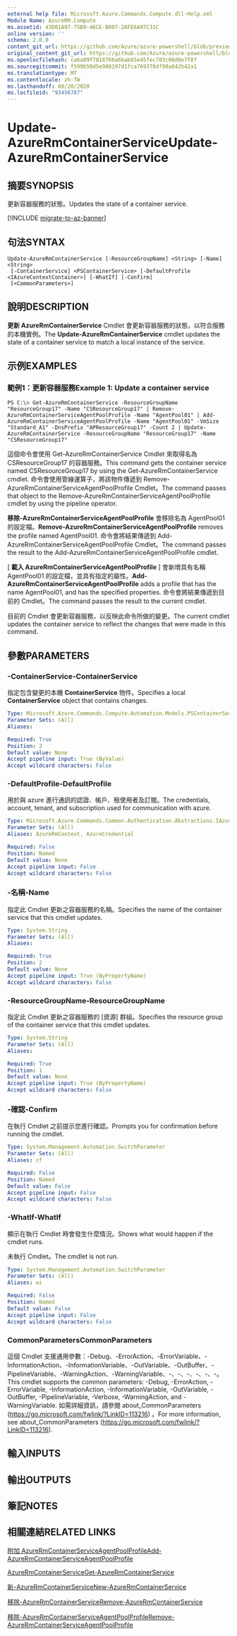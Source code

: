 ```yaml
---
external help file: Microsoft.Azure.Commands.Compute.dll-Help.xml
Module Name: AzureRM.Compute
ms.assetid: 43D01A97-75B9-46CE-B007-26FE6A97C31C
online version: ''
schema: 2.0.0
content_git_url: https://github.com/Azure/azure-powershell/blob/preview/src/ResourceManager/Compute/Stack/Commands.Compute/help/Update-AzureRmContainerService.md
original_content_git_url: https://github.com/Azure/azure-powershell/blob/preview/src/ResourceManager/Compute/Stack/Commands.Compute/help/Update-AzureRmContainerService.md
ms.openlocfilehash: ca6a89f7818760a6bab65e45fec703c00d8e7f8f
ms.sourcegitcommit: f599b50d5e980197d1fca769378df90a842b42a1
ms.translationtype: MT
ms.contentlocale: zh-TW
ms.lasthandoff: 08/20/2020
ms.locfileid: "93456787"
---
```

# <span data-ttu-id="ce761-101">Update-AzureRmContainerService</span><span class="sxs-lookup"><span data-stu-id="ce761-101">Update-AzureRmContainerService</span></span>

## <span data-ttu-id="ce761-102">摘要</span><span class="sxs-lookup"><span data-stu-id="ce761-102">SYNOPSIS</span></span>
<span data-ttu-id="ce761-103">更新容器服務的狀態。</span><span class="sxs-lookup"><span data-stu-id="ce761-103">Updates the state of a container service.</span></span>

[!INCLUDE [migrate-to-az-banner](../../includes/migrate-to-az-banner.md)]

## <span data-ttu-id="ce761-104">句法</span><span class="sxs-lookup"><span data-stu-id="ce761-104">SYNTAX</span></span>

```
Update-AzureRmContainerService [-ResourceGroupName] <String> [-Name] <String>
 [-ContainerService] <PSContainerService> [-DefaultProfile <IAzureContextContainer>] [-WhatIf] [-Confirm]
 [<CommonParameters>]
```

## <span data-ttu-id="ce761-105">說明</span><span class="sxs-lookup"><span data-stu-id="ce761-105">DESCRIPTION</span></span>
<span data-ttu-id="ce761-106">**更新 AzureRmContainerService** Cmdlet 會更新容器服務的狀態，以符合服務的本機實例。</span><span class="sxs-lookup"><span data-stu-id="ce761-106">The **Update-AzureRmContainerService** cmdlet updates the state of a container service to match a local instance of the service.</span></span>

## <span data-ttu-id="ce761-107">示例</span><span class="sxs-lookup"><span data-stu-id="ce761-107">EXAMPLES</span></span>

### <span data-ttu-id="ce761-108">範例1：更新容器服務</span><span class="sxs-lookup"><span data-stu-id="ce761-108">Example 1: Update a container service</span></span>
```
PS C:\> Get-AzureRmContainerService -ResourceGroupName "ResourceGroup17" -Name "CSResourceGroup17" | Remove-AzureRmContainerServiceAgentPoolProfile -Name "AgentPool01" | Add-AzureRmContainerServiceAgentPoolProfile -Name "AgentPool01" -VmSize "Standard_A1" -DnsPrefix "APResourceGroup17" -Count 2 | Update-AzureRmContainerService -ResourceGroupName "ResourceGroup17" -Name "CSResourceGroup17"
```

<span data-ttu-id="ce761-109">這個命令會使用 Get-AzureRmContainerService Cmdlet 來取得名為 CSResourceGroup17 的容器服務。</span><span class="sxs-lookup"><span data-stu-id="ce761-109">This command gets the container service named CSResourceGroup17 by using the Get-AzureRmContainerService cmdlet.</span></span>
<span data-ttu-id="ce761-110">命令會使用管線運算子，將該物件傳遞到 Remove-AzureRmContainerServiceAgentPoolProfile Cmdlet。</span><span class="sxs-lookup"><span data-stu-id="ce761-110">The command passes that object to the Remove-AzureRmContainerServiceAgentPoolProfile cmdlet by using the pipeline operator.</span></span>

<span data-ttu-id="ce761-111">**移除-AzureRmContainerServiceAgentPoolProfile** 會移除名為 AgentPool01 的設定檔。</span><span class="sxs-lookup"><span data-stu-id="ce761-111">**Remove-AzureRmContainerServiceAgentPoolProfile** removes the profile named AgentPool01.</span></span>
<span data-ttu-id="ce761-112">命令會將結果傳遞到 Add-AzureRmContainerServiceAgentPoolProfile Cmdlet。</span><span class="sxs-lookup"><span data-stu-id="ce761-112">The command passes the result to the Add-AzureRmContainerServiceAgentPoolProfile cmdlet.</span></span>

<span data-ttu-id="ce761-113">[ **載入 AzureRmContainerServiceAgentPoolProfile** ] 會新增具有名稱 AgentPool01 的設定檔，並具有指定的屬性。</span><span class="sxs-lookup"><span data-stu-id="ce761-113">**Add-AzureRmContainerServiceAgentPoolProfile** adds a profile that has the name AgentPool01, and has the specified properties.</span></span>
<span data-ttu-id="ce761-114">命令會將結果傳遞到目前的 Cmdlet。</span><span class="sxs-lookup"><span data-stu-id="ce761-114">The command passes the result to the current cmdlet.</span></span>

<span data-ttu-id="ce761-115">目前的 Cmdlet 會更新容器服務，以反映此命令所做的變更。</span><span class="sxs-lookup"><span data-stu-id="ce761-115">The current cmdlet updates the container service to reflect the changes that were made in this command.</span></span>

## <span data-ttu-id="ce761-116">參數</span><span class="sxs-lookup"><span data-stu-id="ce761-116">PARAMETERS</span></span>

### <span data-ttu-id="ce761-117">-ContainerService</span><span class="sxs-lookup"><span data-stu-id="ce761-117">-ContainerService</span></span>
<span data-ttu-id="ce761-118">指定包含變更的本機 **ContainerService** 物件。</span><span class="sxs-lookup"><span data-stu-id="ce761-118">Specifies a local **ContainerService** object that contains changes.</span></span>

```yaml
Type: Microsoft.Azure.Commands.Compute.Automation.Models.PSContainerService
Parameter Sets: (All)
Aliases: 

Required: True
Position: 3
Default value: None
Accept pipeline input: True (ByValue)
Accept wildcard characters: False
```

### <span data-ttu-id="ce761-119">-DefaultProfile</span><span class="sxs-lookup"><span data-stu-id="ce761-119">-DefaultProfile</span></span>
<span data-ttu-id="ce761-120">用於與 azure 進行通訊的認證、帳戶、租使用者及訂閱。</span><span class="sxs-lookup"><span data-stu-id="ce761-120">The credentials, account, tenant, and subscription used for communication with azure.</span></span>

```yaml
Type: Microsoft.Azure.Commands.Common.Authentication.Abstractions.IAzureContextContainer
Parameter Sets: (All)
Aliases: AzureRmContext, AzureCredential

Required: False
Position: Named
Default value: None
Accept pipeline input: False
Accept wildcard characters: False
```

### <span data-ttu-id="ce761-121">-名稱</span><span class="sxs-lookup"><span data-stu-id="ce761-121">-Name</span></span>
<span data-ttu-id="ce761-122">指定此 Cmdlet 更新之容器服務的名稱。</span><span class="sxs-lookup"><span data-stu-id="ce761-122">Specifies the name of the container service that this cmdlet updates.</span></span>

```yaml
Type: System.String
Parameter Sets: (All)
Aliases: 

Required: True
Position: 2
Default value: None
Accept pipeline input: True (ByPropertyName)
Accept wildcard characters: False
```

### <span data-ttu-id="ce761-123">-ResourceGroupName</span><span class="sxs-lookup"><span data-stu-id="ce761-123">-ResourceGroupName</span></span>
<span data-ttu-id="ce761-124">指定此 Cmdlet 更新之容器服務的 [資源] 群組。</span><span class="sxs-lookup"><span data-stu-id="ce761-124">Specifies the resource group of the container service that this cmdlet updates.</span></span>

```yaml
Type: System.String
Parameter Sets: (All)
Aliases: 

Required: True
Position: 1
Default value: None
Accept pipeline input: True (ByPropertyName)
Accept wildcard characters: False
```

### <span data-ttu-id="ce761-125">-確認</span><span class="sxs-lookup"><span data-stu-id="ce761-125">-Confirm</span></span>
<span data-ttu-id="ce761-126">在執行 Cmdlet 之前提示您進行確認。</span><span class="sxs-lookup"><span data-stu-id="ce761-126">Prompts you for confirmation before running the cmdlet.</span></span>

```yaml
Type: System.Management.Automation.SwitchParameter
Parameter Sets: (All)
Aliases: cf

Required: False
Position: Named
Default value: False
Accept pipeline input: False
Accept wildcard characters: False
```

### <span data-ttu-id="ce761-127">-WhatIf</span><span class="sxs-lookup"><span data-stu-id="ce761-127">-WhatIf</span></span>
<span data-ttu-id="ce761-128">顯示在執行 Cmdlet 時會發生什麼情況。</span><span class="sxs-lookup"><span data-stu-id="ce761-128">Shows what would happen if the cmdlet runs.</span></span>

<span data-ttu-id="ce761-129">未執行 Cmdlet。</span><span class="sxs-lookup"><span data-stu-id="ce761-129">The cmdlet is not run.</span></span>

```yaml
Type: System.Management.Automation.SwitchParameter
Parameter Sets: (All)
Aliases: wi

Required: False
Position: Named
Default value: False
Accept pipeline input: False
Accept wildcard characters: False
```

### <span data-ttu-id="ce761-130">CommonParameters</span><span class="sxs-lookup"><span data-stu-id="ce761-130">CommonParameters</span></span>
<span data-ttu-id="ce761-131">這個 Cmdlet 支援通用參數：-Debug、-ErrorAction、-ErrorVariable、-InformationAction、-InformationVariable、-OutVariable、-OutBuffer、-PipelineVariable、-WarningAction、-WarningVariable、-、-、-、-、-、-。</span><span class="sxs-lookup"><span data-stu-id="ce761-131">This cmdlet supports the common parameters: -Debug, -ErrorAction, -ErrorVariable, -InformationAction, -InformationVariable, -OutVariable, -OutBuffer, -PipelineVariable, -Verbose, -WarningAction, and -WarningVariable.</span></span> <span data-ttu-id="ce761-132">如需詳細資訊，請參閱 about_CommonParameters (https://go.microsoft.com/fwlink/?LinkID=113216) 。</span><span class="sxs-lookup"><span data-stu-id="ce761-132">For more information, see about_CommonParameters (https://go.microsoft.com/fwlink/?LinkID=113216).</span></span>

## <span data-ttu-id="ce761-133">輸入</span><span class="sxs-lookup"><span data-stu-id="ce761-133">INPUTS</span></span>

## <span data-ttu-id="ce761-134">輸出</span><span class="sxs-lookup"><span data-stu-id="ce761-134">OUTPUTS</span></span>

## <span data-ttu-id="ce761-135">筆記</span><span class="sxs-lookup"><span data-stu-id="ce761-135">NOTES</span></span>

## <span data-ttu-id="ce761-136">相關連結</span><span class="sxs-lookup"><span data-stu-id="ce761-136">RELATED LINKS</span></span>

[<span data-ttu-id="ce761-137">附加 AzureRmContainerServiceAgentPoolProfile</span><span class="sxs-lookup"><span data-stu-id="ce761-137">Add-AzureRmContainerServiceAgentPoolProfile</span></span>](./Add-AzureRmContainerServiceAgentPoolProfile.md)

[<span data-ttu-id="ce761-138">AzureRmContainerService</span><span class="sxs-lookup"><span data-stu-id="ce761-138">Get-AzureRmContainerService</span></span>](./Get-AzureRmContainerService.md)

[<span data-ttu-id="ce761-139">新-AzureRmContainerService</span><span class="sxs-lookup"><span data-stu-id="ce761-139">New-AzureRmContainerService</span></span>](./New-AzureRmContainerService.md)

[<span data-ttu-id="ce761-140">移除-AzureRmContainerService</span><span class="sxs-lookup"><span data-stu-id="ce761-140">Remove-AzureRmContainerService</span></span>](./Remove-AzureRmContainerService.md)

[<span data-ttu-id="ce761-141">移除-AzureRmContainerServiceAgentPoolProfile</span><span class="sxs-lookup"><span data-stu-id="ce761-141">Remove-AzureRmContainerServiceAgentPoolProfile</span></span>](./Remove-AzureRmContainerServiceAgentPoolProfile.md)


